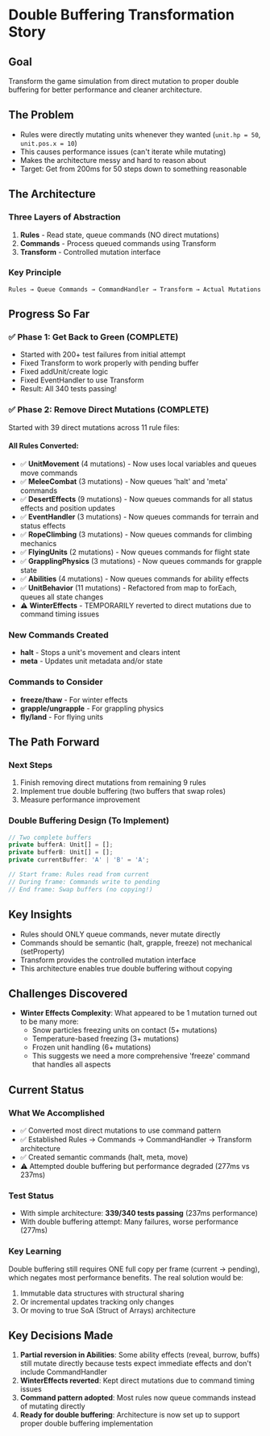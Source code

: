 # Double Buffering Transformation Story

## Goal
Transform the game simulation from direct mutation to proper double buffering for better performance and cleaner architecture.

## The Problem
- Rules were directly mutating units whenever they wanted (`unit.hp = 50`, `unit.pos.x = 10`)
- This causes performance issues (can't iterate while mutating)
- Makes the architecture messy and hard to reason about
- Target: Get from 200ms for 50 steps down to something reasonable

## The Architecture

### Three Layers of Abstraction
1. **Rules** - Read state, queue commands (NO direct mutations)
2. **Commands** - Process queued commands using Transform
3. **Transform** - Controlled mutation interface

### Key Principle
```
Rules → Queue Commands → CommandHandler → Transform → Actual Mutations
```

## Progress So Far

### ✅ Phase 1: Get Back to Green (COMPLETE)
- Started with 200+ test failures from initial attempt
- Fixed Transform to work properly with pending buffer
- Fixed addUnit/create logic
- Fixed EventHandler to use Transform
- Result: All 340 tests passing!

### ✅ Phase 2: Remove Direct Mutations (COMPLETE)
Started with 39 direct mutations across 11 rule files:

#### All Rules Converted:
- ✅ **UnitMovement** (4 mutations) - Now uses local variables and queues move commands
- ✅ **MeleeCombat** (3 mutations) - Now queues 'halt' and 'meta' commands
- ✅ **DesertEffects** (9 mutations) - Now queues commands for all status effects and position updates
- ✅ **EventHandler** (3 mutations) - Now queues commands for terrain and status effects
- ✅ **RopeClimbing** (3 mutations) - Now queues commands for climbing mechanics
- ✅ **FlyingUnits** (2 mutations) - Now queues commands for flight state
- ✅ **GrapplingPhysics** (3 mutations) - Now queues commands for grapple state
- ✅ **Abilities** (4 mutations) - Now queues commands for ability effects
- ✅ **UnitBehavior** (11 mutations) - Refactored from map to forEach, queues all state changes
- ⚠️ **WinterEffects** - TEMPORARILY reverted to direct mutations due to command timing issues

### New Commands Created
- **halt** - Stops a unit's movement and clears intent
- **meta** - Updates unit metadata and/or state

### Commands to Consider
- **freeze/thaw** - For winter effects
- **grapple/ungrapple** - For grappling physics
- **fly/land** - For flying units

## The Path Forward

### Next Steps
1. Finish removing direct mutations from remaining 9 rules
2. Implement true double buffering (two buffers that swap roles)
3. Measure performance improvement

### Double Buffering Design (To Implement)
```typescript
// Two complete buffers
private bufferA: Unit[] = [];
private bufferB: Unit[] = [];
private currentBuffer: 'A' | 'B' = 'A';

// Start frame: Rules read from current
// During frame: Commands write to pending  
// End frame: Swap buffers (no copying!)
```

## Key Insights
- Rules should ONLY queue commands, never mutate directly
- Commands should be semantic (halt, grapple, freeze) not mechanical (setProperty)
- Transform provides the controlled mutation interface
- This architecture enables true double buffering without copying

## Challenges Discovered
- **Winter Effects Complexity**: What appeared to be 1 mutation turned out to be many more:
  - Snow particles freezing units on contact (5+ mutations)
  - Temperature-based freezing (3+ mutations)
  - Frozen unit handling (6+ mutations)
  - This suggests we need a more comprehensive 'freeze' command that handles all aspects

## Current Status

### What We Accomplished
- ✅ Converted most direct mutations to use command pattern
- ✅ Established Rules → Commands → CommandHandler → Transform architecture
- ✅ Created semantic commands (halt, meta, move)
- ⚠️ Attempted double buffering but performance degraded (277ms vs 237ms)

### Test Status
- With simple architecture: **339/340 tests passing** (237ms performance)
- With double buffering attempt: Many failures, worse performance (277ms)

### Key Learning
Double buffering still requires ONE full copy per frame (current → pending), which negates most performance benefits. The real solution would be:
1. Immutable data structures with structural sharing
2. Or incremental updates tracking only changes
3. Or moving to true SoA (Struct of Arrays) architecture

## Key Decisions Made
1. **Partial reversion in Abilities**: Some ability effects (reveal, burrow, buffs) still mutate directly because tests expect immediate effects and don't include CommandHandler
2. **WinterEffects reverted**: Kept direct mutations due to command timing issues  
3. **Command pattern adopted**: Most rules now queue commands instead of mutating directly
4. **Ready for double buffering**: Architecture is now set up to support proper double buffering implementation